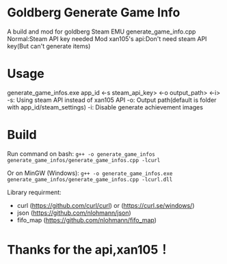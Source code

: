 # Goldberg Generate Game Info

A build and mod for goldberg Steam EMU generate_game_info.cpp
Normal:Steam API key needed
Mod xan105's api:Don't need steam API key(But can't generate items)

# Usage

generate_game_infos.exe app_id <-s steam_api_key> <-o output_path> <-i>
-s: Using steam API instead of xan105 API
-o: Output path(default is folder with app_id/steam_settings)
-i: Disable generate achievement images

# Build

Run command on bash:
`g++ -o generate_game_infos generate_game_infos/generate_game_infos.cpp -lcurl`

Or on MinGW (Windows):
`g++ -o generate_game_infos.exe generate_game_infos/generate_game_infos.cpp -lcurl.dll`

Library requirment:
 * curl (https://github.com/curl/curl) or (https://curl.se/windows/)
 * json (https://github.com/nlohmann/json)
 * fifo_map (https://github.com/nlohmann/fifo_map)

# Thanks for the api,xan105！
